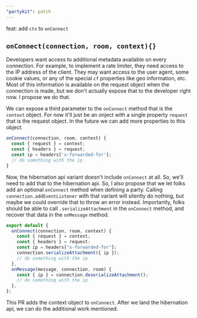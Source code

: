 ```yaml
---
"partykit": patch
---
```


feat: add `ctx` to `onConnect`

## `onConnect(connection, room, context){}`

Developers want access to additional metadata available on every connection. For example, to implement a rate limiter, they need access to the IP address of the client. They may want access to the user agent, some cookie values, or any of the special `cf` properties like geo information, etc. Most of this information is available on the request object when the connection is made, but we don't actually expose that to the developer right now. I propose we do that.

We can expose a third parameter to the `onConnect` method that is the `context` object. For now it'll just be an onject with a single property `request` that is the request object. In the future we can add more properties to this object.

```js
onConnect(connection, room, context) {
  const { request } = context;
  const { headers } = request;
  const ip = headers['x-forwarded-for'];
  // do something with the ip
}
```

Now, the hibernation api variant doesn't include `onConnect` at all. So, we'll need to add that to the hibernation api. So, I also propose that we let folks add an optional `onConnect` method when defining a party. Calling `connection.addEventListener` with that variant will silently do nothing, but maybe we could override that to throw an error instead. Importantly, folks should be able to call `.serializeAttachment` in the `onConnect` method, and recover that data in the `onMessage` method.

```js
export default {
  onConnect(connection, room, context) {
    const { request } = context;
    const { headers } = request;
    const ip = headers["x-forwarded-for"];
    connection.serializeAttachment({ ip });
    // do something with the ip
  },
  onMessage(message, connection, room) {
    const { ip } = connection.deserializeAttachment();
    // do something with the ip
  },
};
```

This PR adds the context object to `onConnect`. After we land the hibernation api, we can do the additional work mentioned.
